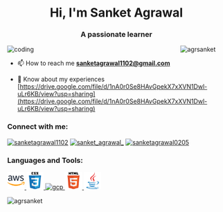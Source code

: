 <h1 align="center">Hi, I'm Sanket Agrawal</h1>
<h3 align="center">A passionate learner</h3>
<img align-"right" alt="coding" width="400" src="https://github.com/AgrSanket/AgrSanket/assets/125345045/de6af277-fba5-4170-ba32-818f5efc2bf8"


<p align="left"> <img src="https://komarev.com/ghpvc/?username=agrsanket&label=Profile%20views&color=0e75b6&style=flat" alt="agrsanket" /> </p>

- 📫 How to reach me **sanketagrawal1102@gmail.com**

- 📄 Know about my experiences [https://drive.google.com/file/d/1nA0r0Se8HAvGpekX7xXVN1Dwl-uLr6KB/view?usp=sharing](https://drive.google.com/file/d/1nA0r0Se8HAvGpekX7xXVN1Dwl-uLr6KB/view?usp=sharing)

<h3 align="left">Connect with me:</h3>
<p align="left">
<a href="https://linkedin.com/in/sanketagrawal1102" target="blank"><img align="center" src="https://raw.githubusercontent.com/rahuldkjain/github-profile-readme-generator/master/src/images/icons/Social/linked-in-alt.svg" alt="sanketagrawal1102" height="30" width="40" /></a>
<a href="https://www.leetcode.com/sanket_agrawal_" target="blank"><img align="center" src="https://raw.githubusercontent.com/rahuldkjain/github-profile-readme-generator/master/src/images/icons/Social/leet-code.svg" alt="sanket_agrawal_" height="30" width="40" /></a>
<a href="https://auth.geeksforgeeks.org/user/sanketagrawal0205" target="blank"><img align="center" src="https://raw.githubusercontent.com/rahuldkjain/github-profile-readme-generator/master/src/images/icons/Social/geeks-for-geeks.svg" alt="sanketagrawal0205" height="30" width="40" /></a>
</p>

<h3 align="left">Languages and Tools:</h3>
<p align="left"> <a href="https://aws.amazon.com" target="_blank" rel="noreferrer"> <img src="https://raw.githubusercontent.com/devicons/devicon/master/icons/amazonwebservices/amazonwebservices-original-wordmark.svg" alt="aws" width="40" height="40"/> </a> <a href="https://www.w3schools.com/css/" target="_blank" rel="noreferrer"> <img src="https://raw.githubusercontent.com/devicons/devicon/master/icons/css3/css3-original-wordmark.svg" alt="css3" width="40" height="40"/> </a> <a href="https://cloud.google.com" target="_blank" rel="noreferrer"> <img src="https://www.vectorlogo.zone/logos/google_cloud/google_cloud-icon.svg" alt="gcp" width="40" height="40"/> </a> <a href="https://www.w3.org/html/" target="_blank" rel="noreferrer"> <img src="https://raw.githubusercontent.com/devicons/devicon/master/icons/html5/html5-original-wordmark.svg" alt="html5" width="40" height="40"/> </a> <a href="https://www.java.com" target="_blank" rel="noreferrer"> <img src="https://raw.githubusercontent.com/devicons/devicon/master/icons/java/java-original.svg" alt="java" width="40" height="40"/> </a> </p>

<p><img align="center" src="https://github-readme-stats.vercel.app/api/top-langs?username=agrsanket&show_icons=true&locale=en&layout=compact" alt="agrsanket" /></p>
